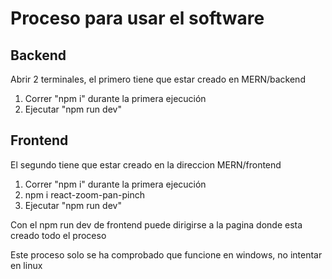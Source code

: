 # Proceso para usar el software

## Backend
Abrir 2 terminales, el primero tiene que estar creado en MERN/backend
1. Correr "npm i" durante la primera ejecución
2. Ejecutar "npm run dev"

## Frontend
El segundo tiene que estar creado en la direccion MERN/frontend 
1. Correr "npm i" durante la primera ejecución
2. npm i react-zoom-pan-pinch
3. Ejecutar "npm run dev"


Con el npm run dev de frontend puede dirigirse a la pagina donde esta creado todo el proceso


Este proceso solo se ha comprobado que funcione en windows, no intentar en linux
